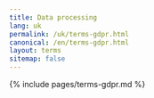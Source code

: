 ```yaml
---
title: Data processing
lang: uk
permalink: /uk/terms-gdpr.html
canonical: /en/terms-gdpr.html
layout: terms
sitemap: false
---
```


{% include pages/terms-gdpr.md %}
